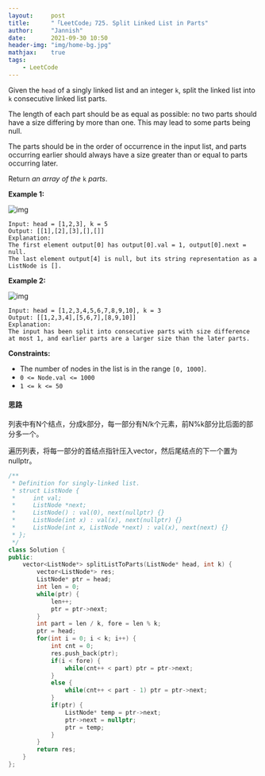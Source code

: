 ```yaml
---
layout:     post
title:      "「LeetCode」725. Split Linked List in Parts"
author:     "Jannish"
date:       2021-09-30 10:50
header-img: "img/home-bg.jpg"
mathjax:	true
tags:
    - LeetCode
---
```


Given the `head` of a singly linked list and an integer `k`, split the linked list into `k` consecutive linked list parts.

The length of each part should be as equal as possible: no two parts should have a size differing by more than one. This may lead to some parts being null.

The parts should be in the order of occurrence in the input list, and parts occurring earlier should always have a size greater than or equal to parts occurring later.

Return *an array of the* `k` *parts*.

**Example 1:**

![img](https://assets.leetcode.com/uploads/2021/06/13/split1-lc.jpg)

```
Input: head = [1,2,3], k = 5
Output: [[1],[2],[3],[],[]]
Explanation:
The first element output[0] has output[0].val = 1, output[0].next = null.
The last element output[4] is null, but its string representation as a ListNode is [].
```

**Example 2:**

![img](https://assets.leetcode.com/uploads/2021/06/13/split2-lc.jpg)

```
Input: head = [1,2,3,4,5,6,7,8,9,10], k = 3
Output: [[1,2,3,4],[5,6,7],[8,9,10]]
Explanation:
The input has been split into consecutive parts with size difference at most 1, and earlier parts are a larger size than the later parts.
```

**Constraints:**

- The number of nodes in the list is in the range `[0, 1000]`.
- `0 <= Node.val <= 1000`
- `1 <= k <= 50`

#### 思路

列表中有N个结点，分成k部分，每一部分有N/k个元素，前N%k部分比后面的部分多一个。

遍历列表，将每一部分的首结点指针压入vector，然后尾结点的下一个置为nullptr。

```c++
/**
 * Definition for singly-linked list.
 * struct ListNode {
 *     int val;
 *     ListNode *next;
 *     ListNode() : val(0), next(nullptr) {}
 *     ListNode(int x) : val(x), next(nullptr) {}
 *     ListNode(int x, ListNode *next) : val(x), next(next) {}
 * };
 */
class Solution {
public:
    vector<ListNode*> splitListToParts(ListNode* head, int k) {
        vector<ListNode*> res;
        ListNode* ptr = head;
        int len = 0;
        while(ptr) {
            len++;
            ptr = ptr->next;
        }
        int part = len / k, fore = len % k;
        ptr = head;
        for(int i = 0; i < k; i++) {
            int cnt = 0;
            res.push_back(ptr);
            if(i < fore) {
                while(cnt++ < part) ptr = ptr->next;
            }
            else {
                while(cnt++ < part - 1) ptr = ptr->next;
            }
            if(ptr) {
                ListNode* temp = ptr->next;
                ptr->next = nullptr;
                ptr = temp;
            }
        }
        return res;
    }
};
```

